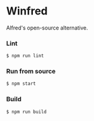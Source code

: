 # Winfred

Alfred's open-source alternative.

### Lint

````bash
$ npm run lint
````

### Run from source

````bash
$ npm start
````

### Build

````bash
$ npm run build
````
